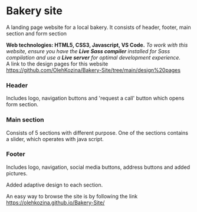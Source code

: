 # Bakery site
A landing page website for a local bakery. It consists of header, footer, main section and form section

**Web technologies: HTML5, CSS3, Javascript, VS Code.** 
*To work with this website, ensure you have the **Live Sass compiler**  installed for Sass compilation and use a **Live server** for optimal development experience.*   
A link to the design pages for this website https://github.com/OlehKozina/Bakery-Site/tree/main/design%20pages

### Header
Includes logo, navigation buttons and 'request a call' button which opens form section.

### Main section
Consists of 5 sections with different purpose. One of the sections contains a slider, which operates with java script.

### Footer 
Includes logo, navigation, social media buttons, address buttons and added pictures.

Added adaptive design to each section.

An easy way to browse the site is by following the link https://olehkozina.github.io/Bakery-Site/

